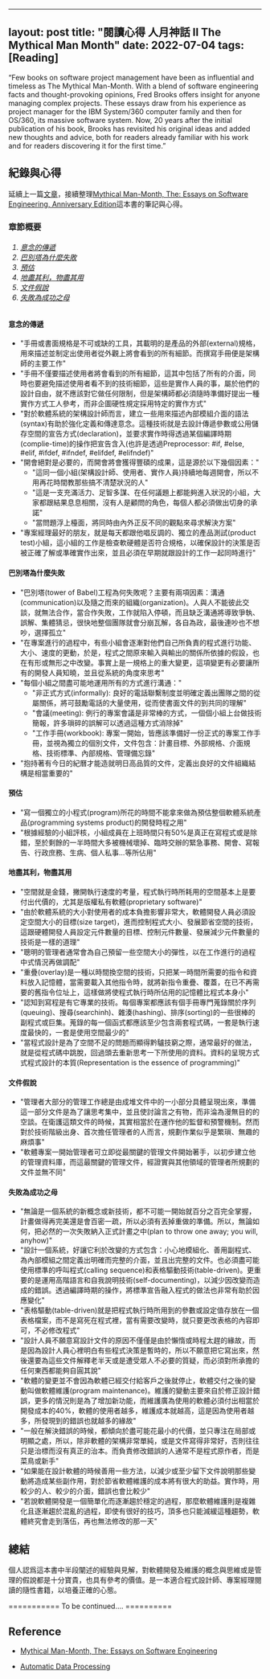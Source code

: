 
---
layout: post
title: "閱讀心得 人月神話 II The Mythical Man Month"
date: 2022-07-04
tags: [Reading]
---

“Few books on software project management have been as influential and timeless as The Mythical Man-Month. With a blend of software engineering facts and thought-provoking opinions, Fred Brooks offers insight for anyone managing complex projects. These essays draw from his experience as project manager for the IBM System/360 computer family and then for OS/360, its massive software system. Now, 20 years after the initial publication of his book, Brooks has revisited his original ideas and added new thoughts and advice, both for readers already familiar with his work and for readers discovering it for the first time.”

## 紀錄與心得
延續上一篇[文章][文章]，接續整理[Mythical Man-Month, The: Essays on Software Engineering, Anniversary Edition][mythical]這本書的筆記與心得。

### 章節概要 ###

<h6><ol>
    <li><a href="#意念">意念的傳遞</a></li>
    <li><a href="#巴別塔">巴別塔為什麼失敗</a></li>
    <li><a href="#預估">預估</a></li>
    <li><a href="#物盡其用">地盡其利，物盡其用</a></li>
    <li><a href="#文件">文件假說</a></li>
    <li><a href="#成功之母">失敗為成功之母</a></li>
</ol></h6>

#### <a name="意念">意念的傳遞</a> ####

+ "手冊或書面規格是不可或缺的工具，其載明的是產品的外部(external)規格，用來描述並制定出使用者從外觀上將會看到的所有細節。而撰寫手冊便是架構師的主要工作"
+ "手冊不僅要描述使用者將會看到的所有細節，這其中包括了所有的介面，同時也要避免描述使用者看不到的技術細節，這些是實作人員的事，屬於他們的設計自由，就不應該對它做任何限制，但是架構師都必須隨時準備好提出一種實作方式工人參考，而非企圖硬性規定採用特定的實作方式"
+ "對於軟體系統的架構設計師而言，建立一些用來描述內部模組介面的語法(syntax)有助於強化定義和傳達意念。這種技術就是去設計傳遞參數或公用儲存空間的宣告方式(declaration)，並要求實作時得透過某個編譯時期(complie-time)的操作把宣告含入(也許是透過Preprocessor: #if, #else, #elif, #ifdef, #ifndef, #elifdef, #elifndef)"
+ "開會絕對是必要的，而開會將會獲得豐碩的成果，這是源於以下幾個因素："
    + "這同一個小組(架構設計師、使用者、實作人員)持續地每週開會，所以不用再花時間教那些搞不清楚狀況的人"
    + "這是一支充滿活力、足智多謀、在任何議題上都能夠進入狀況的小組，大家都跟結果息息相關，沒有人是顧問的角色，每個人都必須做出切身的承諾"
    + "當問題浮上檯面，將同時由內外正反不同的觀點來尋求解決方案"
+ "專案經理最好的朋友，就是每天都跟他唱反調的、獨立的產品測試(product test)小組，這小組的工作是檢查軟硬體是否符合規格，以確保設計的決策是否被正確了解或準確實作出來，並且必須在早期就跟設計的工作一起同時進行"

#### <a name="巴別塔">巴別塔為什麼失敗</a> ####

+ "巴別塔(tower of Babel)工程為何失敗呢？主要有兩項因素：溝通(communication)以及隨之而來的組織(organization)。人與人不能彼此交談，就無法合作，當合作失敗，工作就陷入停頓，而且缺乏溝通將導致爭執、誤解、集體猜忌，很快地整個團隊就會分崩瓦解，各自為政，最後連吵也不想吵，選擇孤立"
+ "在專案進行的過程中，有些小組會逐漸對他們自己所負責的程式進行功能、大小、速度的更動，於是，程式之間原來輸入與輸出的關係所依據的假設，也在有形或無形之中改變。事實上是一規格上的重大變更，這項變更有必要讓所有的開發人員知曉，並且從系統的角度來思考"
+ "每個小組之間盡可能地運用所有的方式進行溝通："
    + "非正式方式(informally): 良好的電話聯繫制度並明確定義出團隊之間的從屬關係，將可鼓勵電話的大量使用，從而使書面文件的到共同的理解"
    + "會議(meeting): 例行的專案會議是非常棒的方式，一個個小組上台做技術簡報，許多瑣碎的誤解可以透過這種方式消除掉"
    + "工作手冊(workbook): 專案一開始，皆應該準備好一份正式的專案工作手冊，並視為獨立的個別文件，文件包含：計畫目標、外部規格、介面規格、技術標準、內部規格、管理備忘錄"
+ "抱持著有今日的紀曆才能造就明日高品質的文件，定義出良好的文件組織結構是相當重要的"

#### <a name="預估">預估</a> ####

+ "寫一個獨立的小程式(program)所花的時間不能拿來做為預估整個軟體系統產品(programming systems product)的開發時程之用"
+ "根據經驗的小組評核，小組成員在上班時間只有50%是真正在寫程式或是除錯，至於剩餘的一半時間大多被機械壞掉、臨時交辦的緊急事務、開會、寫報告、行政庶務、生病、個人私事...等所佔用"

#### <a name="物盡其用">地盡其利，物盡其用</a> ####

+ "空間就是金錢，撇開執行速度的考量，程式執行時所耗用的空間基本上是要付出代價的，尤其是版權私有軟體(proprietary software)"
+ "由於軟體系統的大小對使用者的成本負擔影響非常大，軟體開發人員必須設定空間大小的目標(size target)，進而控制程式大小、發展節省空間的技術，這跟硬體開發人員設定元件數量的目標、控制元件數量、發展減少元件數量的技術是一樣的道理"
+ "聰明的管理者通常會為自己預留一些空間大小的彈性，以在工作進行的過程中式情況再做調配"
+ "重疊(overlay)是一種以時間換空間的技術，只把某一時間所需要的指令和資料放入記憶體，當需要載入其他指令時，就將新指令重疊、覆蓋，在已不再需要的舊指令位址上，這樣做將使程式執行時所佔用的記憶體比程式本身小"
+ "認知到寫程是有它專業的技術。每個專案都應該有個手冊專門蒐錄關於序列(queuing)、搜尋(searchinh)、雜湊(hashing)、排序(sorting)的一些很棒的副程式或巨集。蒐錄的每一個函式都應該至少包含兩套程式碼，一套是執行速度最快的，一套是使用空間最少的"
+ "當程式設計是為了空間不足的問題而顯得黔驢技窮之際，通常最好的做法，就是從程式碼中跳脫，回過頭去重新思考一下所使用的資料。資料的呈現方式式程式設計的本質(Representation is the essence of programming)"

#### <a name="文件">文件假說</a> ####

+ "管理者大部分的管理工作總是由成堆文件中的一小部分具體呈現出來，準備這一部分文件是為了讓思考集中，並且使討論言之有物，而非淪為漫無目的的空談。在衛護這類文件的時候，其實相當於在運作他的監督和預警機制。然而對於技術階級出身、首次擔任管理者的人而言，規劃作業似乎是繁瑣、無趣的麻煩事"
+ "軟體專案一開始管理者可立即從最關鍵的管理文件開始著手，以初步建立他的管理資料庫，而這最關鍵的管理文件，經證實與其他領域的管理者所規劃的文件並無不同"

#### <a name="成功之母">失敗為成功之母</a> ####

+ "無論是一個系統的新概念或新技術，都不可能一開始就百分之百完全掌握，計畫做得再完美還是會百密一疏，所以必須有丟掉重做的準備。所以，無論如何，把必然的一次失敗納入正式計畫之中(plan to throw one away; you will, anyhow)"
+ "設計一個系統，好讓它利於改變的方式包含：小心地模組化、善用副程式、為內部模組之間定義出明確而完整的介面，並且出完整的文件。也必須盡可能使用標準的呼叫程式(calling sequence)和表格驅動技術(table-driven)。更重要的是運用高階語言和自我說明技術(self-documenting)，以減少因改變而造成的錯誤。透過編譯時期的操作，將標準宣告融入程式的做法也非常有助於因應變化"
+ "表格驅動(table-driven)就是把程式執行時所用到的參數或設定值存放在一個表格檔案，而不是寫死在程式裡，當有需要改變時，就只要更改表格的內容即可，不必修改程式"
+ "設計人員不願意寫設計文件的原因不僅僅是由於懶惰或時程太趕的緣故，而是因為設計人員心裡明白有些程式決策是暫時的，所以不願意把它寫出來，然後還要為這些文件解釋老半天或是遭受眾人不必要的質疑，而必須對所承擔的任何東西都能夠自圓其說"
+ "軟體的變更並不會因為軟體已經交付給客戶之後就停止，軟體交付之後的變動叫做軟體維護(program maintenance)。維護的變動主要來自於修正設計錯誤，更多的情況則是為了增加新功能，而維護廣為使用的軟體必須付出相當於開發成本的40%，軟體的使用者越多，維護成本就越高，這是因為使用者越多，所發現到的錯誤也就越多的緣故"
+ "一般在解決錯誤的時候，都傾向於盡可能花最小的代價，並只專注在局部或明顯之處，所以，除非軟體的架構非常單純，或是文件寫得非常好，否則往往只是治標而沒有真正的治本。而負責修改錯誤的人通常不是程式原作者，而是菜鳥或新手"
+ "如果能在設計軟體的時候善用一些方法，以減少或至少留下文件說明那些變動將造成某些副作用，對於節省軟體維護的成本將有很大的助益。實作時，用較少的人、較少的介面，錯誤也會比較少"
+ "若說軟體開發是一個簡單化而逐漸趨於穩定的過程，那麼軟體維護則是複雜化且逐漸趨於混亂的過程，即使有很好的技巧，頂多也只能減緩這種趨勢，軟體終究會走到落伍，再也無法修改的那一天"

## 總結 ##

個人認爲這本書中半段闡述的經驗與見解，對軟體開發及維護的概念與思維或是管理的假說都是十分寶貴，也具有參考的價值。是一本適合程式設計師、專案經理閱讀的隨性書籍，以培養正確的心態。

=========== To be continued…. ==========

## Reference ##

+ [Mythical Man-Month, The: Essays on Software Engineering](https://www.amazon.com/-/zh_TW/Frederick-Brooks-Jr/dp/0201835959/ref=sr_1_1?adgrpid=84278570802&gclid=CjwKCAjw-8qVBhANEiwAfjXLrnZFLqQhSArV6mXUhzQRXeJfruD4Bvufibg7_dSbIPsCBsqLBwdU1RoCi6oQAvD_BwE&hvadid=585412618948&hvdev=c&hvlocphy=1012810&hvnetw=g&hvqmt=b&hvrand=2504481897720455931&hvtargid=kwd-18481627&hydadcr=22365_13333077&keywords=the+mythical+man+month&qid=1655961136&sr=8-1)

+ [Automatic Data Processing](https://www.softwarepreservation.org/projects/apl/Books/Iverson-AutomaticDataProcessing-bilevel.pdf)

[mythical]:https://www.amazon.com/Mythical-Man-Month-Software-Engineering-Anniversary/dp/0201835959 "https://www.amazon.com/Mythical-Man-Month-Software-Engineering-Anniversary/dp/0201835959"

[文章]:https://s311354.github.io/Louis.github.io/2022/06/22/閱讀心得_人月神話_I_The_Mythical_Man_Month/ "https://s311354.github.io/Louis.github.io/2022/06/22/閱讀心得_人月神話_I_The_Mythical_Man_Month/"
